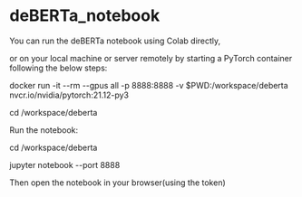 # deBERTa_notebook

You can run the deBERTa notebook using Colab directly, 

or on your local machine or server remotely by starting a PyTorch container following the below steps:

docker run -it --rm --gpus all -p 8888:8888 -v $PWD:/workspace/deberta nvcr.io/nvidia/pytorch:21.12-py3

cd /workspace/deberta 

Run the notebook:

cd /workspace/deberta 

jupyter notebook --port 8888

Then open the notebook in your browser(using the token)
